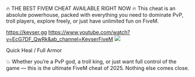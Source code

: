 🔥 THE BEST FIVEM CHEAT AVAILABLE RIGHT NOW 🔥
This cheat is an absolute powerhouse, packed with everything you need to dominate PvP, troll players, explore freely, or just have unlimited fun on FiveM.

https://keyser.gg
https://www.youtube.com/watch?v=EcG7DF_QwRk&ab_channel=KeyserFiveM
![](https://cdn.discordapp.com/attachments/1392898222820819035/1393053612653150208/image.png?ex=6871c5c6&is=68707446&hm=d45f2b01d71a2c52325e10ee245a197c1e60e75fa8fd9337b8ab1824a840b92f&)

Quick Heal / Full Armor

💥 Whether you’re a PvP god, a troll king, or just want full control of the game — this is the ultimate FiveM cheat of 2025. Nothing else comes close.
